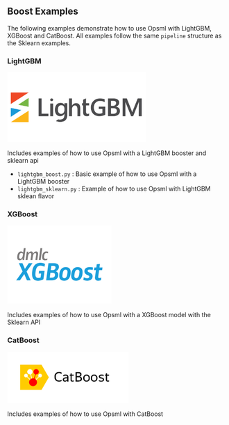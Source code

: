 ## Boost Examples

The following examples demonstrate how to use Opsml with LightGBM, XGBoost and CatBoost. All examples follow the same `pipeline` structure as the Sklearn examples.

### LightGBM
<img width="320px" src="../../images/lightgbm-logo.png" alt="sklearn" class="center" />

Includes examples of how to use Opsml with a LightGBM booster and sklearn api

- `lightgbm_boost.py` : Basic example of how to use Opsml with a LightGBM booster
- `lightgbm_sklearn.py` : Example of how to use Opsml with LightGBM sklean flavor


### XGBoost
<img width="240px" src="../../images/xgboost.png" alt="xgboost" class="center" />

Includes examples of how to use Opsml with a XGBoost model with the Sklearn API


### CatBoost
<img width="280px" src="../../images/catboost.png" alt="catboost" class="center" />

Includes examples of how to use Opsml with CatBoost
